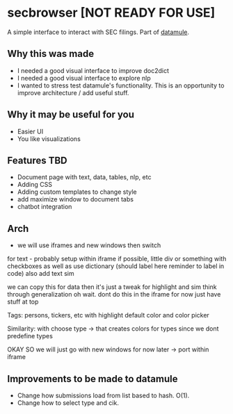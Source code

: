 # secbrowser [NOT READY FOR USE]

A simple interface to interact with SEC filings. Part of [datamule](https://github.com/john-friedman/datamule-python).

## Why this was made

- I needed a good visual interface to improve doc2dict
- I needed a good visual interface to explore nlp
- I wanted to stress test datamule's functionality. This is an opportunity to improve architecture / add useful stuff.

## Why it may be useful for you
- Easier UI
- You like visualizations

## Features TBD
- Document page with text, data, tables, nlp, etc
- Adding CSS
- Adding custom templates to change style
- add maximize window to document tabs
- chatbot integration


## Arch
- we will use iframes and new windows then switch

for text - probably setup within iframe if possible, 
little div or something with checkboxes as well as use dictionary (should label here reminder to label in code)
also add text sim

we can copy this for data
then it's just a tweak for highlight and sim
think through generalization
oh wait. dont do this in the iframe for now
just have stuff at top

Tags:
persons, tickers, etc with highlight default color and color picker

Similarity:
with choose type -> that creates colors for types since we dont predefine types

OKAY SO
we will just go with new windows for now
later -> port within iframe


## Improvements to be made to datamule
- Change how submissions load from list based to hash. O(1).
- Change how to select type and cik.